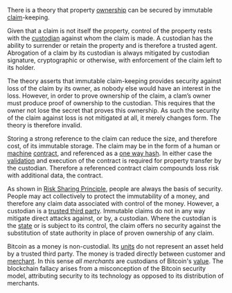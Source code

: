There is a theory that property [ownership](Glossary#owner) can be secured by immutable [claim](Glossary#claimant)-keeping.

Given that a claim is not itself the property, control of the property rests with the [custodian](Glossary#custodian) against whom the claim is made. A custodian has the ability to surrender or retain the property and is therefore a trusted agent. Abrogation of a claim by its custodian is always mitigated by custodian signature, cryptographic or otherwise, with enforcement of the claim left to its holder.

The theory asserts that immutable claim-keeping provides security against loss of the claim by its owner, as nobody else would have an interest in the loss. However, in order to prove ownership of the claim, a clam’s owner must produce proof of ownership to the custodian. This requires that the owner not lose the secret that proves this ownership.  As such the security of the claim against loss is not mitigated at all, it merely changes form. The theory is therefore invalid.

Storing a strong reference to the claim can reduce the size, and therefore cost, of its immutable storage. The claim may be in the form of a human or [machine](Glossary#machine) [contract](Glossary#contract), and referenced as a [one way hash](https://en.wikipedia.org/wiki/Cryptographic_hash_function). In either case the [validation](Glossary#validation) and execution of the contract is required for property transfer by the custodian. Therefore a referenced contract claim compounds loss risk with additional data, the contract.

As shown in [Risk Sharing Principle](Risk-Sharing-Principle), people are always the basis of security. People may act collectively to protect the immutability of a money, and therefore any claim data associated with control of the money. However, a custodian is a [trusted third party](https://en.wikipedia.org/wiki/Trusted_third_party). Immutable claims do not in any way mitigate direct attacks against, or by, a custodian. Where the custodian is the [state](Glossary#state) or is subject to its control, the claim offers no security against the substitution of state authority in place of proven ownership of any claim.

Bitcoin as a money is non-custodial. Its [units](Glossary#unit) do not represent an asset held by a trusted third party. The money is traded directly between customer and [merchant](Glossary#merchant). In this sense *all merchants* are custodians of Bitcoin's [value](Glossary#value). The blockchain fallacy arises from a misconception of the Bitcoin security model, attributing security to its technology as opposed to its distribution of merchants.